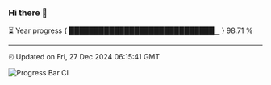 ### Hi there 👋

⏳ Year progress { █████████████████████████████▁ } 98.71 %

---

⏰ Updated on Fri, 27 Dec 2024 06:15:41 GMT

![Progress Bar CI](https://github.com/code-lakshay/GitHub-Actions-Demo/workflows/Progress%20Bar%20CI/badge.svg)
